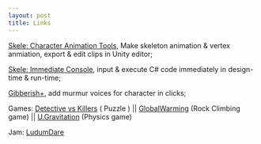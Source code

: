 ```yaml
---
layout: post
title: Links
---
```


[Skele: Character Animation Tools](https://www.assetstore.unity3d.com/en/#!/content/16899), Make skeleton animation & vertex anmiation, export & edit clips in Unity editor;

[Skele: Immediate Console](https://www.assetstore.unity3d.com/en/#!/content/45600), input & execute C# code immediately in design-time & run-time;

[Gibberish+](https://www.reddit.com/r/GibberishPlus), add murmur voices for character in clicks;

Games: [Detective vs Killers](https://play.google.com/store/apps/details?id=com.TMPxyz.DvsK) ( Puzzle ) || [GlobalWarming](http://www.kongregate.com/games/tmpxyz/global-warming) (Rock Climbing game) || [U.Gravitation](http://www.kongregate.com/games/tmpxyz/u-gravitation) (Physics game)

Jam: [LudumDare](http://ludumdare.com/compo/author/tmpxyz/)